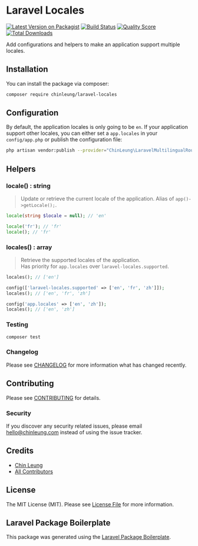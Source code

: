 # Laravel Locales

[![Latest Version on Packagist](https://img.shields.io/packagist/v/chinleung/laravel-locales.svg?style=flat-square)](https://packagist.org/packages/chinleung/laravel-locales)
[![Build Status](https://img.shields.io/travis/chinleung/laravel-locales/master.svg?style=flat-square)](https://travis-ci.org/chinleung/laravel-locales)
[![Quality Score](https://img.shields.io/scrutinizer/g/chinleung/laravel-locales.svg?style=flat-square)](https://scrutinizer-ci.com/g/chinleung/laravel-locales)
[![Total Downloads](https://img.shields.io/packagist/dt/chinleung/laravel-locales.svg?style=flat-square)](https://packagist.org/packages/chinleung/laravel-locales)

Add configurations and helpers to make an application support multiple locales.

## Installation

You can install the package via composer:

```bash
composer require chinleung/laravel-locales
```

## Configuration

By default, the application locales is only going to be `en`. If your application support other locales, you can either set a `app.locales` in your `config/app.php` or publish the configuration file:

``` bash
php artisan vendor:publish --provider="ChinLeung\LaravelMultilingualRoutes\LaravelLocalesServiceProvider" --tag="config"
```

## Helpers

### locale() : string

> Update or retrieve the current locale of the application.
> Alias of `app()->getLocale();`.

```php
locale(string $locale = null); // 'en'

locale('fr'); // 'fr'
locale(); // 'fr'
```

### locales() : array

> Retrieve the supported locales of the application.  
> Has priority for `app.locales` over `laravel-locales.supported`.

``` php
locales(); // ['en']

config(['laravel-locales.supported' => ['en', 'fr', 'zh']]);
locales(); // ['en', 'fr', 'zh']

config('app.locales' => ['en', 'zh']);
locales(); // ['en', 'zh']
```

### Testing

``` bash
composer test
```

### Changelog

Please see [CHANGELOG](CHANGELOG.md) for more information what has changed recently.

## Contributing

Please see [CONTRIBUTING](CONTRIBUTING.md) for details.

### Security

If you discover any security related issues, please email hello@chinleung.com instead of using the issue tracker.

## Credits

- [Chin Leung](https://github.com/chinleung)
- [All Contributors](../../contributors)

## License

The MIT License (MIT). Please see [License File](LICENSE.md) for more information.

## Laravel Package Boilerplate

This package was generated using the [Laravel Package Boilerplate](https://laravelpackageboilerplate.com).
